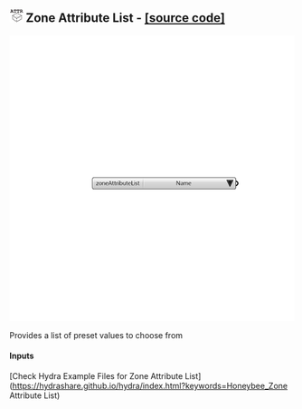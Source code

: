 ## ![](../../images/icons/Zone_Attribute_List.png) Zone Attribute List - [[source code]](https://github.com/mostaphaRoudsari/honeybee/tree/master/src/Honeybee_Zone%20Attribute%20List.py)

![](../../images/components/Zone_Attribute_List.png)

Provides a list of preset values to choose from

#### Inputs


[Check Hydra Example Files for Zone Attribute List](https://hydrashare.github.io/hydra/index.html?keywords=Honeybee_Zone Attribute List)